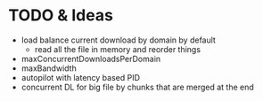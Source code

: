 # TODO & Ideas

- load balance current download by domain by default 
  - read all the file in memory and reorder things
- maxConcurrentDownloadsPerDomain
- maxBandwidth
- autopilot with latency based PID
- concurrent DL for big file by chunks that are merged at the end